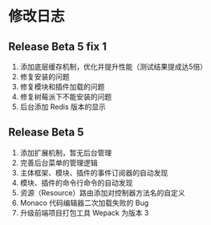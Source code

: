 # 修改日志

## Release Beta 5 fix 1

1. 添加底层缓存机制，优化并提升性能（测试结果提成达5倍）
2. 修复安装的问题
3. 修复模块和插件加载的问题
4. 修复树莓派下不能安装的问题
5. 后台添加 Redis 版本的显示

## Release Beta 5

1. 添加扩展机制，暂无后台管理
2. 完善后台菜单的管理逻辑
3. 主体框架、模块、插件的事件订阅器的自动发现
4. 模块、插件的命令行命令的自动发现
5. 资源（Resource）路由添加对控制器方法名的自定义
6. Monaco 代码编辑器二次加载失败的 Bug
7. 升级前端项目打包工具 Wepack 为版本 3